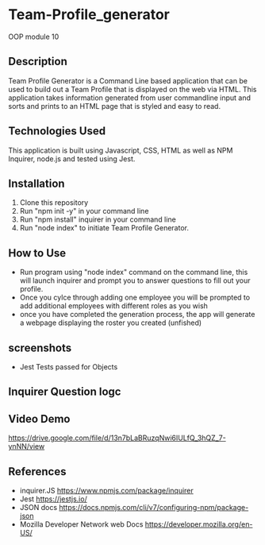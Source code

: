 # Team-Profile_generator
OOP module 10 
## Description 
Team Profile Generator is a Command Line based application that can be used to build out a Team Profile that is displayed on the web via HTML. This application takes information generated from user commandline input and sorts and prints to an HTML page that is styled and easy to read. 

## Technologies Used
This application is built using Javascript, CSS, HTML as well as NPM Inquirer, node.js and tested using Jest. 

## Installation 

1. Clone this repository 
2. Run "npm init -y" in your command line
3. Run "npm install" inquirer in your command line
4. Run "node index" to initiate Team Profile Generator. 

## How to Use
* Run program using "node index" command on the command line, this will launch inquirer and prompt you to answer questions to fill out your profile. 
* Once you cylce through adding one employee you will be prompted to add additional employees with different roles as you wish 
* once you have completed the generation process, the app will generate a webpage displaying the roster you created (unfished)

## screenshots 
* Jest Tests passed for Objects 

## Inquirer Question logc 

## Video Demo 
https://drive.google.com/file/d/13n7bLaBRuzqNwi6IULfQ_3hQZ_7-ynNN/view

## References 
* inquirer.JS https://www.npmjs.com/package/inquirer
* Jest https://jestjs.io/
* JSON docs https://docs.npmjs.com/cli/v7/configuring-npm/package-json
* Mozilla Developer Network web Docs https://developer.mozilla.org/en-US/
